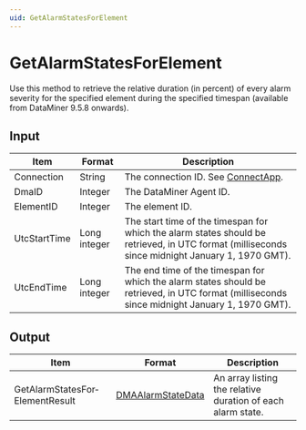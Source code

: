 ```yaml
---
uid: GetAlarmStatesForElement
---
```


# GetAlarmStatesForElement

Use this method to retrieve the relative duration (in percent) of every alarm severity for the specified element during the specified timespan (available from DataMiner 9.5.8 onwards).

## Input

| Item | Format | Description |
|--|--|--|
| Connection | String | The connection ID. See [ConnectApp](xref:ConnectApp). |
| DmaID | Integer | The DataMiner Agent ID. |
| ElementID | Integer | The element ID. |
| UtcStartTime | Long integer | The start time of the timespan for which the alarm states should be retrieved, in UTC format (milliseconds since midnight January 1, 1970 GMT). |
| UtcEndTime | Long integer | The end time of the timespan for which the alarm states should be retrieved, in UTC format (milliseconds since midnight January 1, 1970 GMT). |

## Output

| Item                            | Format            | Description                                                 |
|---------------------------------|-------------------|-------------------------------------------------------------|
| GetAlarmStatesFor­ElementResult | [DMAAlarmStateData](xref:DMAAlarmStateData) | An array listing the relative duration of each alarm state. |
